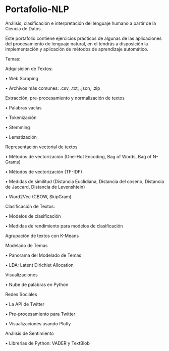 # Portafolio-NLP
Análisis, clasificación e interpretación del lenguaje humano a partir de la Ciencia de Datos.

Este portafolio contiene ejercicios prácticos de algunas de las aplicaciones del procesamiento de lenguaje natural, en el tendrás a disposición la implementación y aplicación de métodos de aprendizaje automático.

Temas:

Adquisición de Textos:

•	Web Scraping

•	Archivos más comunes: .csv, .txt, .json, .zip

Extracción, pre-procesamiento y normalización de textos

•	Palabras vacías

•	Tokenización

•	Stemming

•	Lematización

Representación vectorial de textos

•	Métodos de vectorización (One-Hot Encoding, Bag of Words, Bag of N-Grams)

•	Métodos de vectorización (TF-IDF)

•	Medidas de similitud (Distancia Euclidiana, Distancia del coseno, Distancia de Jaccard, Distancia de Levenshtein)

•	Word2Vec (CBOW, SkipGram)


Clasificación de Textos:

•	Modelos de clasificación

•	Medidas de rendimiento para modelos de clasificación

Agrupación de textos con K-Means

Modelado de Temas

•	Panorama del Modelado de Temas

•	LDA: Latent Dirichlet Allocation


Visualizaciones

•	Nube de palabras en Python

Redes Sociales

•	La API de Twitter

•	Pre-procesamiento para Twitter

•	Visualizaciones usando Plotly

Análisis de Sentimiento

•	Librerias de Python: VADER y TextBlob



